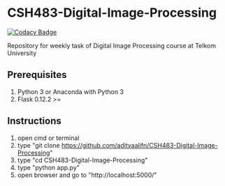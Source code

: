 # CSH483-Digital-Image-Processing

[![Codacy Badge](https://api.codacy.com/project/badge/Grade/0148677d020c4b53a262c62b137f868d)](https://app.codacy.com/app/adityaalifnugraha/CSH483-Digital-Image-Processing?utm_source=github.com&utm_medium=referral&utm_content=adityaalifn/CSH483-Digital-Image-Processing&utm_campaign=badger)

Repository for weekly task of Digital Image Processing course at Telkom University

## Prerequisites
1. Python 3 or Anaconda with Python 3
2. Flask 0.12.2 >=

## Instructions
1. open cmd or terminal
2. type "git clone https://github.com/adityaalifn/CSH483-Digital-Image-Processing"
3. type "cd CSH483-Digital-Image-Processing"
4. type "python app.py"
5. open browser and go to "http://localhost:5000/"
